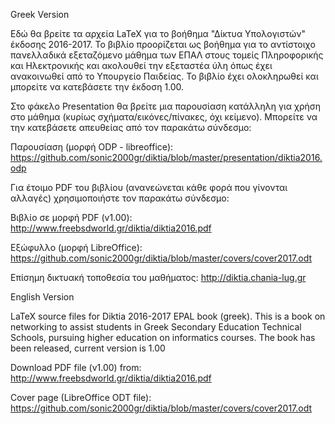 Greek Version

Εδώ θα βρείτε τα αρχεία LaTeX για το βοήθημα "Δίκτυα Υπολογιστών" έκδοσης 2016-2017. Το βιβλίο προορίζεται ως βοήθημα για το αντίστοιχο πανελλαδικά εξεταζόμενο μάθημα των ΕΠΑΛ στους τομείς Πληροφορικής και Ηλεκτρονικής και ακολουθεί την εξεταστέα ύλη όπως έχει ανακοινωθεί από το Υπουργείο Παιδείας. Το βιβλίο έχει ολοκληρωθεί και μπορείτε να κατεβάσετε την έκδοση 1.00.

Στο φάκελο Presentation θα βρείτε μια παρουσίαση κατάλληλη για χρήση στο μάθημα (κυρίως σχήματα/εικόνες/πίνακες, όχι κείμενο). Μπορείτε να την κατεβάσετε απευθείας από τον παρακάτω σύνδεσμο:

Παρουσίαση (μορφή ODP - libreoffice): https://github.com/sonic2000gr/diktia/blob/master/presentation/diktia2016.odp

Για έτοιμο PDF του βιβλίου (ανανεώνεται κάθε φορά που γίνονται αλλαγές) χρησιμοποιήστε τον παρακάτω σύνδεσμο:

Βιβλίο σε μορφή PDF (v1.00): http://www.freebsdworld.gr/diktia/diktia2016.pdf

Εξώφυλλο (μορφή LibreOffice): https://github.com/sonic2000gr/diktia/blob/master/covers/cover2017.odt

Επίσημη δικτυακή τοποθεσία του μαθήματος: http://diktia.chania-lug.gr


English Version

LaTeX source files for Diktia 2016-2017 EPAL book (greek).
This is a book on networking to assist students in Greek Secondary Education Technical Schools, pursuing higher education on informatics courses. The book has been released, current version is 1.00

Download PDF file (v1.00) from: http://www.freebsdworld.gr/diktia/diktia2016.pdf

Cover page (LibreOffice ODT file): https://github.com/sonic2000gr/diktia/blob/master/covers/cover2017.odt
 
